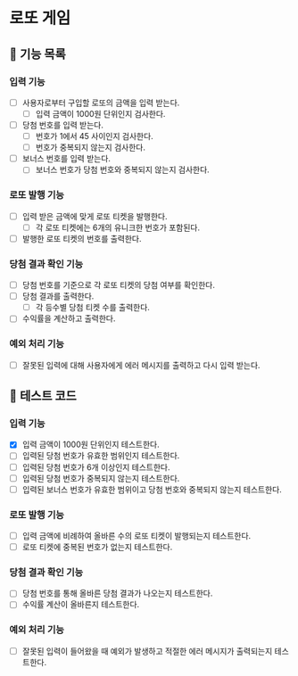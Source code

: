 # 로또 게임

## 🚀 기능 목록

### 입력 기능
- [ ] 사용자로부터 구입할 로또의 금액을 입력 받는다.
    - [ ] 입력 금액이 1000원 단위인지 검사한다.
- [ ] 당첨 번호를 입력 받는다.
    - [ ] 번호가 1에서 45 사이인지 검사한다.
    - [ ] 번호가 중복되지 않는지 검사한다.
- [ ] 보너스 번호를 입력 받는다.
    - [ ] 보너스 번호가 당첨 번호와 중복되지 않는지 검사한다.

### 로또 발행 기능
- [ ] 입력 받은 금액에 맞게 로또 티켓을 발행한다.
    - [ ] 각 로또 티켓에는 6개의 유니크한 번호가 포함된다.
- [ ] 발행한 로또 티켓의 번호를 출력한다.

### 당첨 결과 확인 기능
- [ ] 당첨 번호를 기준으로 각 로또 티켓의 당첨 여부를 확인한다.
- [ ] 당첨 결과를 출력한다.
    - [ ] 각 등수별 당첨 티켓 수를 출력한다.
- [ ] 수익률을 계산하고 출력한다.

### 예외 처리 기능
- [ ] 잘못된 입력에 대해 사용자에게 에러 메시지를 출력하고 다시 입력 받는다.

## 🎯 테스트 코드

### 입력 기능
- [x] 입력 금액이 1000원 단위인지 테스트한다.
- [ ] 입력된 당첨 번호가 유효한 범위인지 테스트한다.
- [ ] 입력된 당첨 번호가 6개 이상인지 테스트한다.
- [ ] 입력된 당첨 번호가 중복되지 않는지 테스트한다.
- [ ] 입력된 보너스 번호가 유효한 범위이고 당첨 번호와 중복되지 않는지 테스트한다.

### 로또 발행 기능
- [ ] 입력 금액에 비례하여 올바른 수의 로또 티켓이 발행되는지 테스트한다.
- [ ] 로또 티켓에 중복된 번호가 없는지 테스트한다.

### 당첨 결과 확인 기능
- [ ] 당첨 번호를 통해 올바른 당첨 결과가 나오는지 테스트한다.
- [ ] 수익률 계산이 올바른지 테스트한다.

### 예외 처리 기능
- [ ] 잘못된 입력이 들어왔을 때 예외가 발생하고 적절한 에러 메시지가 출력되는지 테스트한다.